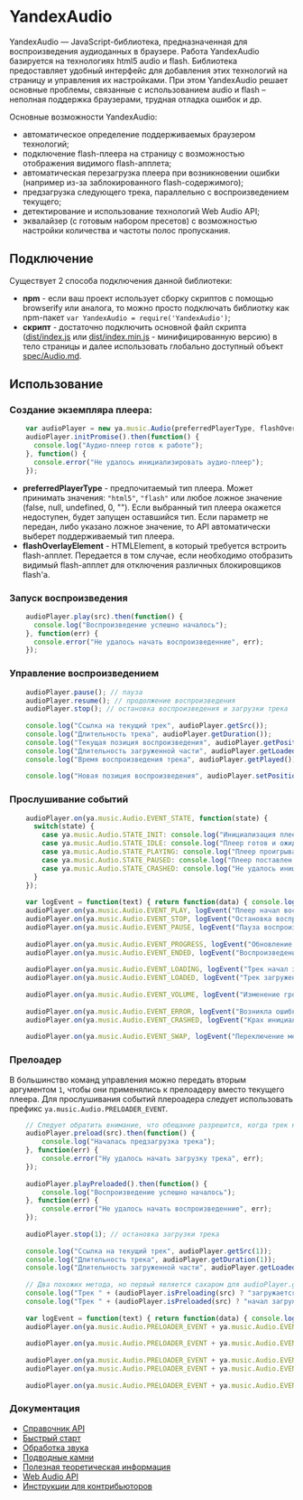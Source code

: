 YandexAudio
===========
YandexAudio — JavaScript-библиотека, предназначенная  для воспроизведения аудиоданных в браузере. Работа YandexAudio базируется на технологиях html5 audio и flash. Библиотека предоставляет удобный интерфейс для добавления этих технологий на страницу и управления их настройками. При этом YandexAudio решает основные проблемы, связанные с использованием audio и flash – неполная поддержка браузерами, трудная отладка ошибок и др.

Основные возможности YandexAudio:
  - автоматическое определение поддерживаемых браузером технологий;
  - подключение flash-плеера на страницу с возможностью отображения видимого flash-апплета;
  - автоматическая перезагрузка плеера при возникновении ошибки (например из-за заблокированного flash-содержимого);
  - предзагрузка следующего трека, параллельно с воспроизведением текущего;
  - детектирование и использование технологий Web Audio API;
  - эквалайзер (с готовым набором пресетов) с возможностью настройки количества и частоты полос пропускания.



Подключение
----------
Существует 2 способа подключения данной библиотеки:

  - **npm** - если ваш проект использует сборку скриптов с помощью browserify или аналога, то можно просто подключать
  библиотку как npm-пакет `var YandexAudio = require('YandexAudio')`;
  - **скрипт** - достаточно подключить основной файл скрипта 
  ([dist/index.js](https://music.yandex.ru/api/audio/dist/index.js) 
  или [dist/index.min.js](https://music.yandex.ru/api/audio/dist/index.min.js)  - минифицированную версию) 
  в тело страницы и далее использовать глобально доступный объект [spec/Audio.md](ya.music.Audio).


Использование
------------
### Создание экземпляра плеера:

```javascript
    var audioPlayer = new ya.music.Audio(preferredPlayerType, flashOverlayElement);
    audioPlayer.initPromise().then(function() {
      console.log("Аудио-плеер готов к работе");
    }, function() {
      console.error("Не удалось инициализировать аудио-плеер");
    });
```

  - **preferredPlayerType** - предпочитаемый тип плеера. Может принимать значения: `"html5"`, `"flash"` или любое ложное значение (false, null, undefined, 0, ""). Если выбранный тип плеера окажется недоступен, будет запущен оставшийся тип. Если параметр не передан, либо указано ложное значение, то API автоматически выберет поддерживаемый тип плеера.
  - **flashOverlayElement** - HTMLElement, в который требуется встроить flash-апплет. Передается в том случае, если необходимо отобразить видимый flash-апплет для отключения различных блокировщиков flash'а.

### Запуск воспроизведения

```javascript
    audioPlayer.play(src).then(function() {
      console.log("Воспроизведение успешно началось");
    }, function(err) {
      console.error("Не удалось начать воспроизведенние", err);
    });
```

### Управление воспроизведением

```javascript
    audioPlayer.pause(); // пауза
    audioPlayer.resume(); // продолжение воспроизведения
    audioPlayer.stop(); // остановка воспроизведения и загрузки трека
    
    console.log("Ссылка на текущий трек", audioPlayer.getSrc());
    console.log("Длительность трека", audioPlayer.getDuration());
    console.log("Текущая позиция воспроизведения", audioPlayer.getPosition());
    console.log("Длительность загруженной части", audioPlayer.getLoaded());
    console.log("Время воспроизведения трека", audioPlayer.getPlayed());
    
    console.log("Новая позиция воспроизведения", audioPlayer.setPosition(position));
```

### Прослушивание событий

```javascript
    audioPlayer.on(ya.music.Audio.EVENT_STATE, function(state) {
      switch(state) {
        case ya.music.Audio.STATE_INIT: console.log("Инициализация плеера"); break;
        case ya.music.Audio.STATE_IDLE: console.log("Плеер готов и ожидает"); break;
        case ya.music.Audio.STATE_PLAYING: console.log("Плеер проигрывает музыку"); break;
        case ya.music.Audio.STATE_PAUSED: console.log("Плеер поставлен на паузу"); break;
        case ya.music.Audio.STATE_CRASHED: console.log("Не удалось инициализировать плеер"); break;
      }
    });
    
    var logEvent = function(text) { return function(data) { console.log(text, data); }; };
    audioPlayer.on(ya.music.Audio.EVENT_PLAY, logEvent("Плеер начал воспроизведение трека"));
    audioPlayer.on(ya.music.Audio.EVENT_STOP, logEvent("Остановка воспроизведения"));
    audioPlayer.on(ya.music.Audio.EVENT_PAUSE, logEvent("Пауза воспроизведения"));
    
    audioPlayer.on(ya.music.Audio.EVENT_PROGRESS, logEvent("Обновление позиции воспроизведения"));
    audioPlayer.on(ya.music.Audio.EVENT_ENDED, logEvent("Воспроизведение трека завершено"));
    
    audioPlayer.on(ya.music.Audio.EVENT_LOADING, logEvent("Трек начал загружаться"));
    audioPlayer.on(ya.music.Audio.EVENT_LOADED, logEvent("Трек загружен полностью"));
    
    audioPlayer.on(ya.music.Audio.EVENT_VOLUME, logEvent("Изменение громкости"));
    
    audioPlayer.on(ya.music.Audio.EVENT_ERROR, logEvent("Возникла ошибка при воспроизведении"));
    audioPlayer.on(ya.music.Audio.EVENT_CRASHED, logEvent("Крах инициализации"));
    
    audioPlayer.on(ya.music.Audio.EVENT_SWAP, logEvent("Переключение между текущим и предзагруженным треком"));
```    

### Прелоадер
В большинство команд управления можно передать вторым аргументом `1`, чтобы они применялись к прелоадеру вместо текущего плеера.
Для прослушивания событий плероадера следует использовать префикс `ya.music.Audio.PRELOADER_EVENT`.

```javascript
    // Следует обратить внимание, что обещание разрешится, когда трек начал загружаться, а не когда загрузился
    audioPlayer.preload(src).then(function() {
        console.log("Началась предзагрузка трека");
    }, function(err) {
        console.error("Ну удалось начать загрузку трека", err);
    });
    
    audioPlayer.playPreloaded().then(function() {
        console.log("Воспроизведение успешно началось");
    }, function(err) {
        console.error("Не удалось начать воспроизведенние", err);
    });
    
    audioPlayer.stop(1); // остановка загрузки трека
    
    console.log("Ссылка на текущий трек", audioPlayer.getSrc(1));
    console.log("Длительность трека", audioPlayer.getDuration(1));
    console.log("Длительность загруженной части", audioPlayer.getLoaded(1));
    
    // Два похожих метода, но первый является сахаром для audioPlayer.getSrc(1) == src, а второй проверяет успех начала загрузки
    console.log("Трек " + (audioPlayer.isPreloading(src) ? "загружается/ожидает загрузки" : "не загружается"));
    console.log("Трек " + (audioPlayer.isPreloaded(src) ? "начал загружаться" : "не загружается"));
    
    var logEvent = function(text) { return function(data) { console.log(text, data); }; };
    audioPlayer.on(ya.music.Audio.PRELOADER_EVENT + ya.music.Audio.EVENT_STOP, logEvent("Остановка загрузки"));
    
    audioPlayer.on(ya.music.Audio.PRELOADER_EVENT + ya.music.Audio.EVENT_PROGRESS, logEvent("Процесс загрузки"));
    
    audioPlayer.on(ya.music.Audio.PRELOADER_EVENT + ya.music.Audio.EVENT_LOADING, logEvent("Трек начал загружаться"));
    audioPlayer.on(ya.music.Audio.PRELOADER_EVENT + ya.music.Audio.EVENT_LOADED, logEvent("Трек загружен полностью"));
    
    audioPlayer.on(ya.music.Audio.PRELOADER_EVENT + ya.music.Audio.EVENT_ERROR, logEvent("Возникла ошибка при загрузке"));
```

### Документация
  * [Справочник API](spec)
  * [Быстрый старт](tutorial/quick-start.md)
  * [Обработка звука](tutorial/fx.md)
  * [Подводные камни](tutorial/corner-case.md)
  * [Полезная теоретическая информация](tutorial/sound.md)
  * [Web Audio API](tutorial/web-audio-api.md)
  * [Инструкции для контрибьюторов](tutorial/contrib.md)
